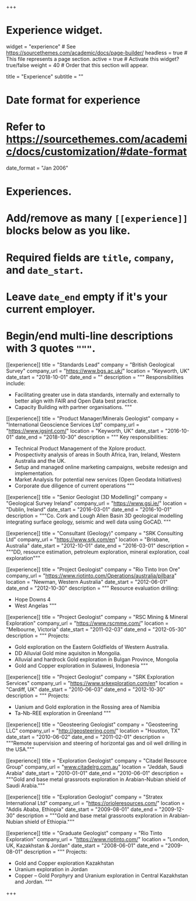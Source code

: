 +++
# Experience widget.
widget = "experience"  # See https://sourcethemes.com/academic/docs/page-builder/
headless = true  # This file represents a page section.
active = true  # Activate this widget? true/false
weight = 40  # Order that this section will appear.

title = "Experience"
subtitle = ""

# Date format for experience
#   Refer to https://sourcethemes.com/academic/docs/customization/#date-format
date_format = "Jan 2006"

# Experiences.
#   Add/remove as many `[[experience]]` blocks below as you like.
#   Required fields are `title`, `company`, and `date_start`.
#   Leave `date_end` empty if it's your current employer.
#   Begin/end multi-line descriptions with 3 quotes `"""`.
[[experience]]
  title = "Standards Lead"
  company = "British Geological Survey"
  company_url = "https://www.bgs.ac.uk/"
  location = "Keyworth, UK"
  date_start = "2018-10-01"
  date_end = ""
  description = """
  Responsibilities include:

  * Facilitating greater use in data standards, internally and externally to better align with FAIR and Open Data best practice. 
  * Capacity Building with partner organisations. 
  """

[[experience]]
  title = "Product Manager/Minerals Geologist"
  company = "International Geoscience Services Ltd"
  company_url = "https://www.igsint.com/"
  location = "Keyworth, UK"
  date_start = "2016-10-01"
  date_end = "2018-10-30"
  description = """
  Key responsibilities:
  
  * Technical Product Management of the Xplore product.
  * Prospectivity analysis of areas in South Africa, Iran, Ireland, Western Australia and the UK. 
  * Setup and managed online marketing campaigns, website redesign and implementation.   
  * Market Analysis for potential new services (Open Geodata Initiatives)
  * Corporate due diligence of current operations
  """

[[experience]]
  title = "Senior Geologist (3D Modelling)"
  company = "Geological Survey Ireland"
  company_url = "https://www.gsi.ie/"
  location = "Dublin, Ireland"
  date_start = "2016-03-01"
  date_end = "2016-10-01"
  description = """Co. Cork and Lough Allen Basin 3D geological modelling integrating surface geology, seismic and well data using GoCAD. """

[[experience]]
  title = "Consultant (Geology)"
  company = "SRK Consulting Ltd"
  company_url = "https://www.srk.com/en"
  location = "Brisbane, Australia"
  date_start = "2012-10-01"
  date_end = "2016-03-01"
  description = """DD, resource estimation, petroleum exploration, mineral exploration, coal exploration"""

[[experience]]
  title = "Project Geologist"
  company = "Rio Tinto Iron Ore"
  company_url = "https://www.riotinto.com/Operations/australia/pilbara"
  location = "Newman, Western Australia"
  date_start = "2012-06-01"
  date_end = "2012-10-30"
  description = """
  Resource evaluation drilling:
  
  * Hope Downs 4
  * West Angelas
  """

[[experience]]
  title = "Project Geologist"
  company = "RSC Mining & Mineral Exploration"
  company_url = "https://www.rscmme.com/"
  location = "Melbourne, Victoria"
  date_start = "2011-02-03"
  date_end = "2012-05-30"
  description = """
  Projects:
  
  * Gold exploration on the Eastern Goldfields of Western Australia. 
  * DD Alluvial Gold mine aquisiton in Mongolia.  
  * Alluvial and hardrock Gold exploration in Bulgan Province, Mongolia
  * Gold and Copper exploration in Sulawesi, Indonesia
  """

[[experience]]
  title = "Project Geologist"
  company = "SRK Exploration Services"
  company_url = "https://www.srkexploration.com/en"
  location = "Cardiff, UK"
  date_start = "2010-06-03"
  date_end = "2012-10-30"
  description = """
  Projects:
  
  * Uanium and Gold exploration in the Rossing area of Namibia
  * Ta-Nb-REE exploration in Greenland
  """

[[experience]]
  title = "Geosteering Geologist"
  company = "Geosteering LLC"
  company_url = "http://geosteering.com/"
  location = "Houston, TX"
  date_start = "2010-06-02"
  date_end = "2011-02-01"
  description = """Remote supervision and steering of horizontal gas and oil well drilling in the USA."""

[[experience]]
  title = "Exploration Geologist"
  company = "Citadel Resource Group"
  company_url = "www.citadelrg.com.au"
  location = "Jeddah, Saudi Arabia"
  date_start = "2010-01-01"
  date_end = "2010-06-01"
  description = """Gold and base metal grassroots exploration in Arabian-Nubian shield of Saudi Arabia."""

[[experience]]
  title = "Exploration Geologist"
  company = "Stratex International Ltd"
  company_url = "https://orioleresources.com/"
  location = "Addis Ababa, Ethiopia"
  date_start = "2009-08-01"
  date_end = "2009-12-30"
  description = """Gold and base metal grassroots exploration in Arabian-Nubian shield of Ethiopia."""

[[experience]]
  title = "Graduate Geologist"
  company = "Rio Tinto Exploration"
  company_url = "https://www.riotinto.com/"
  location = "London, UK, Kazakhstan & Jordan"
  date_start = "2008-06-01"
  date_end = "2009-08-01"
  description = """
  Projects: 
  
  * Gold and Copper exploration Kazakhstan
  * Uranium exploration in Jordan 
  * Copper – Gold Porphyry and Uranium exploration in Central Kazakhstan and Jordan.
  """

+++
